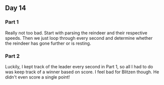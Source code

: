 ## Day 14

### Part 1

Really not too bad. Start with parsing the reindeer and their respective speeds. Then we just loop through every second and determine whether the reindeer has gone further or is resting.

### Part 2

Luckily, I kept track of the leader every second in Part 1, so all I had to do was keep track of a winner based on score. I feel bad for Blitzen though. He didn't even score a single point!
